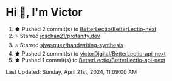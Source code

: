 <h1>Hi 👋, I'm Victor </h1>

<!--RECENT_ACTIVITY:start-->
1. ⬆️ Pushed 2 commit(s) to [BetterLectio/BetterLectio-next](https://github.com/BetterLectio/BetterLectio-next)<br>
2. ⭐ Starred [joschan21/profanity.dev](https://github.com/joschan21/profanity.dev)<br>
3. ⭐ Starred [sjvasquez/handwriting-synthesis](https://github.com/sjvasquez/handwriting-synthesis)<br>
4. ⬆️ Pushed 2 commit(s) to [victorDigital/BetterLectio-api-next](https://github.com/victorDigital/BetterLectio-api-next)<br>
5. ⬆️ Pushed 1 commit(s) to [BetterLectio/BetterLectio-api-next](https://github.com/BetterLectio/BetterLectio-api-next)<br>
<!--RECENT_ACTIVITY:end-->

<!--RECENT_ACTIVITY:last_update-->
Last Updated: Sunday, April 21st, 2024, 11:09:00 AM
<!--RECENT_ACTIVITY:last_update_end-->

